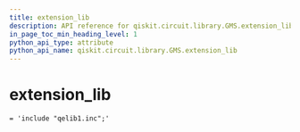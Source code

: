 ```yaml
---
title: extension_lib
description: API reference for qiskit.circuit.library.GMS.extension_lib
in_page_toc_min_heading_level: 1
python_api_type: attribute
python_api_name: qiskit.circuit.library.GMS.extension_lib
---
```


# extension\_lib

<span id="qiskit.circuit.library.GMS.extension_lib" />

`= 'include "qelib1.inc";'`

